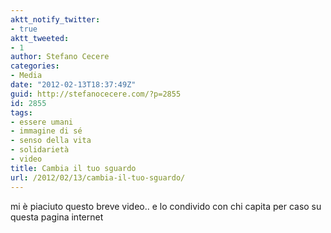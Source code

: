```yaml
---
aktt_notify_twitter:
- true
aktt_tweeted:
- 1
author: Stefano Cecere
categories:
- Media
date: "2012-02-13T18:37:49Z"
guid: http://stefanocecere.com/?p=2855
id: 2855
tags:
- essere umani
- immagine di sé
- senso della vita
- solidarietà
- video
title: Cambia il tuo sguardo
url: /2012/02/13/cambia-il-tuo-sguardo/
---
```


mi è piaciuto questo breve video.. e lo condivido con chi capita per caso su questa pagina internet